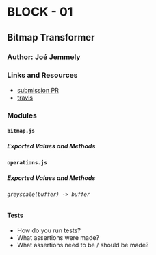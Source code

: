 # BLOCK - 01

## Bitmap Transformer

### Author: Joé Jemmely

### Links and Resources

- [submission PR](https://github.com/401-advanced-javascript-joejemmely/block-01/pull/1)
- [travis](https://travis-ci.com/401-advanced-javascript-joejemmely/block-01)

### Modules

#### `bitmap.js`

##### Exported Values and Methods

#### `operations.js`

##### Exported Values and Methods

###### `greyscale(buffer) -> buffer`

#### Tests

- How do you run tests?
- What assertions were made?
- What assertions need to be / should be made?
